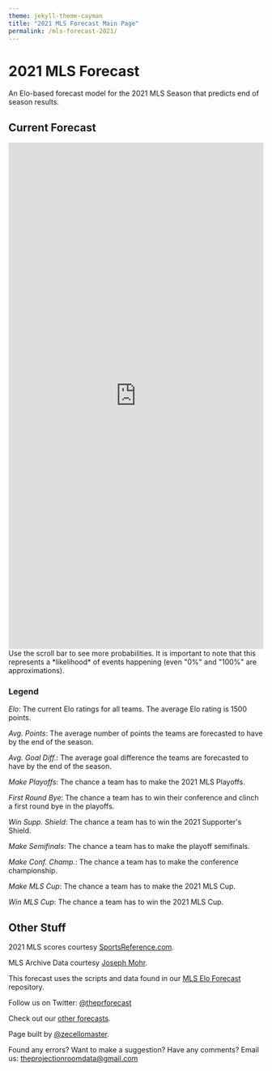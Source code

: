 ```yaml
---
theme: jekyll-theme-cayman
title: "2021 MLS Forecast Main Page"
permalink: /mls-forecast-2021/
---
```

<meta name="twitter:card" content="summary">
<meta property="og:image" content="https://raw.githubusercontent.com/zecellomaster/the-projection-room/master/websitefavicon3.png">

# 2021 MLS Forecast
An Elo-based forecast model for the 2021 MLS Season that predicts end of season results.

## Current Forecast
<iframe id="igraph" align="left" scrolling="yes" style="border:none;" seamless="seamless" src="https://zecellomaster.github.io/tprdatarepo/SeasonTable.html" height="1000" width="100%"></iframe>
Use the scroll bar to see more probabilities.
It is important to note that this represents a *likelihood* of events happening (even "0%" and "100%" are approximations).

### Legend
*Elo*: The current Elo ratings for all teams. The average Elo rating is 1500 points.

*Avg. Points*: The average number of points the teams are forecasted to have by the end of the season.

*Avg. Goal Diff.*: The average goal difference the teams are forecasted to have by the end of the season.

*Make Playoffs*: The chance a team has to make the 2021 MLS Playoffs.

*First Round Bye*: The chance a team has to win their conference and clinch a first round bye in the playoffs.

*Win Supp. Shield*: The chance a team has to win the 2021 Supporter's Shield.

*Make Semifinals*: The chance a team has to make the playoff semifinals.

*Make Conf. Champ.*: The chance a team has to make the conference championship.

*Make MLS Cup*: The chance a team has to make the 2021 MLS Cup.

*Win MLS Cup*: The chance a team has to win the 2021 MLS Cup.

## Other Stuff
2021 MLS scores courtesy [SportsReference.com](https://fbref.com/en/comps/22/schedule/Major-League-Soccer-Scores-and-Fixtures).

MLS Archive Data courtesy [Joseph Mohr](https://www.kaggle.com/josephvm/major-league-soccer-dataset?select=matches.csv).

This forecast uses the scripts and data found in our [MLS Elo Forecast](https://github.com/zecellomaster/MLSEloForecast) repository.

Follow us on Twitter: [@theprforecast](https://twitter.com/theprforecast)

Check out our [other forecasts](https://zecellomaster.github.io/the-projection-room).

Page built by [@zecellomaster](https://twitter.com/zecellomaster).

Found any errors? Want to make a suggestion? Have any comments? Email us: [theprojectionroomdata@gmail.com](mailto:theprojectionroomdata@gmail.com)

